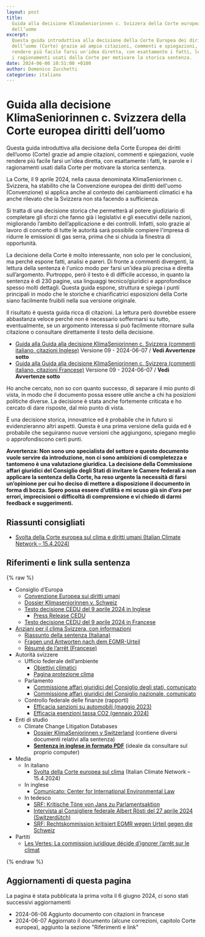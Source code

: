 ```yaml
---
layout: post
title:
  Guida alla decisione KlimaSeniorinnen c. Svizzera della Corte europea diritti
  dell’uomo
excerpt:
  Questa guida introduttiva alla decisione della Corte Europea dei diritti
  dell’uomo (Corte) grazie ad ampie citazioni, commenti e spiegazioni, vuole
  rendere più facile farsi un'idea diretta, con esattamente i fatti, le parole e
  i ragionamenti usati dalla Corte per motivare la storica sentenza.
date: 2024-06-06 10:51:00 +0100
author: Domenico Zucchetti
categories: italiano
---
```


# Guida alla decisione KlimaSeniorinnen c. Svizzera della Corte europea diritti dell’uomo

Questa guida introduttiva alla decisione della Corte Europea dei diritti
dell’uomo (Corte) grazie ad ampie citazioni, commenti e spiegazioni, vuole
rendere più facile farsi un'idea diretta, con esattamente i fatti, le parole e i
ragionamenti usati dalla Corte per motivare la storica sentenza.

La Corte, il 9 aprile 2024, nella causa denominata KlimaSeniorinnen c. Svizzera,
ha stabilito che la Convenzione europea dei diritti dell'uomo (Convenzione) si
applica anche al contesto dei cambiamenti climatici e ha anche rilevato che la
Svizzera non sta facendo a sufficienza.

Si tratta di una decisione storica che permetterà al potere giudiziario di
completare gli sforzi che fanno già i legislativi e gli esecutivi delle nazioni,
migliorando l’ambito dell’applicazione e dei controlli. Infatti, solo grazie al
lavoro di concerto di tutte le autorità sarà possibile compiere l'impresa di
ridurre le emissioni di gas serra, prima che si chiuda la finestra di
opportunità.

La decisione della Corte è molto interessante, non solo per le conclusioni, ma
perché espone fatti, analisi e pareri. Di fronte a commenti divergenti, la
lettura della sentenza è l'unico modo per farsi un'idea più precisa e diretta
sull’argomento. Purtroppo, però il testo è di difficile accesso, in quanto la
sentenza è di 230 pagine, usa linguaggi tecnico/giuridici e approfondisce spesso
molti dettagli. Questa guida espone, struttura e spiega i punti principali in
modo che le storiche e chiarificatrici esposizioni della Corte siano facilmente
fruibili nella sua versione originale.

Il risultato è questa guida ricca di citazioni. La lettura però dovrebbe essere
abbastanza veloce perché non è necessario soffermarsi su tutto, eventualmente,
se un argomento interessa si può facilmente ritornare sulla citazione o
consultare direttamente il testo della decisione.

- [Guida alla Guida alla decisione KlimaSeniorinnen c. Svizzera (commenti italiano, citazioni Inglese)](https://github.com/dzucchetti/zucchettich/raw/main/blog/guida-klimaseniorinnen-svizzera-12.pdf)
  Versione 09 - 2024-06-07 / **Vedi Avvertenze sotto**
- [Guida alla Guida alla decisione KlimaSeniorinnen c. Svizzera (commenti italiano, citazioni Francese)](https://github.com/dzucchetti/zucchettich/raw/main/blog/guida-klimaseniorinnen-svizzera-12-francais.pdf)
  Versione 09 - 2024-06-07 / **Vedi Avvertenze sotto**

Ho anche cercato, non so con quanto successo, di separare il mio punto di vista,
in modo che il documento possa essere utile anche a chi ha posizioni politiche
diverse. La decisione è stata anche fortemente criticata e ho cercato di dare
risposte, dal mio punto di vista.

È una decisione storica, innovatrice ed è probabile che in futuro si
evidenzieranno altri aspetti. Questa è una prima versione della guida ed è
probabile che seguiranno nuove versioni che aggiungono, spiegano meglio o
approfondiscono certi punti.

**Avvertenza: Non sono uno specialista del settore e questo documento vuole
servire da introduzione, non ci sono ambizioni di completezza e tantomeno è una
valutazione giuridica. La decisione della Commissione affari giuridici del
Consiglio degli Stati di invitare le Camere federali a non applicare la sentenza
della Corte, ha reso urgente la necessità di farsi un’opinione per cui ho deciso
di mettere a disposizione il documento in forma di bozza. Spero possa essere
d’utilità e mi scuso già sin d’ora per errori, imprecisioni o difficoltà di
comprensione e vi chiedo di darmi feedback e suggerimenti.**

## Riassunti consigliati

- [Svolta della Corte europea sul clima e diritti umani (Italian Climate Network – 15.4.2024)](https://www.italiaclima.org/anziane-per-il-clima/)

## Riferimenti e link sulla sentenza

{% raw %}

- Consiglio d’Europa
  - [Convenzione Europea sui diritti umani](https://www.coe.int/it/web/conventions/full-list?module=treaty-detail&treatynum=005)
  - [Dossier Klimaseniorinnen v. Schweiz](https://hudoc.echr.coe.int/eng#{%22appno%22:[%2253600/20%22]})
  - [Testo decisione CEDU del 9 aprile 2024 in Inglese](https://hudoc.echr.coe.int/eng#{%22itemid%22:[%22001-233206%22]})
    - [Press Release CEDU](https://hudoc.echr.coe.int/app/conversion/pdf/?library=ECHR&id=003-7919428-11026177&filename=Judgment%20Verein%20KlimaSeniorinnen%20Schweiz%20and%20Others%20v.%20Switzerland%20-%20Violations%20of%20the%20Convention%20for%20failing%20to%20implement%20sufficient%20measures%20to%20combat%20climate%20change.pdf)
  - [Testo decisione CEDU del 9 aprile 2024 in Francese](https://hudoc.echr.coe.int/fre/#{%22itemid%22:[%22001-233258%22]})
- [Anziani per il clima Svizzera, con informazioni](https://www.klimaseniorinnen.ch/)
  - [Riassunto della sentenza (Italiana)](https://www.klimaseniorinnen.ch/wp-content/uploads/2024/05/240426_Zusammenfassung_Entscheid_KlimaSeniorinnen_Baehr_italienisch.pdf)
  - [Fragen und Antworten nach dem EGMR-Urteil](https://ainees-climat.ch/wp-content/uploads/2024/05/2024-DE-FAQ-KS@ECHR-after-judgment.pdf)
  - [Résumé de l’arrêt (Francese)](https://www.klimaseniorinnen.ch/wp-content/uploads/2024/05/240426_Zusammenfassung_Entscheid_KlimaSeniorinnen_Baehr_franzoesisch.pdf)
- Autorità svizzere
  - Ufficio federale dell’ambiente
    - [Obiettivi climatici](https://www.bafu.admin.ch/bafu/it/home/temi/clima/info-specialisti/riduzione-emissioni/raggiungimento-obiettivi/obiettivo-2020.html)
    - [Pagina protezione clima](https://www.uvek.admin.ch/uvek/it/home/ambiente/protezione-del-clima.html)
  - Parlamento
    - [Commissione affari giuridici del Consiglio degli stati, comunicato](https://www.parlament.ch/it/ratsbetrieb/suche-curia-vista/geschaeft?AffairId=20240053)
    - [Commissione affari giuridici del Consiglio nazionale, comunicato](https://www.parlament.ch/press-releases/Pages/mm-rk-n-2024-05-29.aspx)
  - Controllo federale delle finanze (rapporti)
    - [Efficacia sanzioni su automobili (maggio 2023)](https://www.efk.admin.ch/it/verifica/efficacia-delle-sanzioni-concernenti-le-emissioni-di-co2-applicate-alle-automobili-e-agli-autofurgoni-di-nuova-immatricolazione/)
    - [Efficacia esenzioni tassa CO2 (gennaio 2024)](https://www.efk.admin.ch/it/pubblicazioni/sicurezza-e-ambiente/trasporti-e-ambiente/esenzione-dalla-tassa-sul-co2-per-le-imprese-che-si-impegnano-a-ridurre-le-loro-emissioni-ufficio-federale-dellambiente-e-ufficio-federale-dellenergia.html)
- Enti di studio
  - Climate Change Litigation Databases
    - [Dossier KlimaSeniorinnen v Switzerland](https://climatecasechart.com/non-us-case/union-of-swiss-senior-women-for-climate-protection-v-swiss-federal-council-and-others/)
      (contiene diversi documenti relativi alla sentenza)
    - **[Sentenza in inglese in formato PDF](https://climatecasechart.com/wp-content/uploads/non-us-case-documents/2024/20240409_Application-no.-5360020_judgment.pdf)**
      (ideale da consultare sul proprio computer)
- Media
  - In italiano
    - [Svolta della Corte europea sul clima](https://www.italiaclima.org/anziane-per-il-clima/)
      (Italian Climate Network – 15.4.2024)
  - In inglese
    - [Comunicato: Center for International Environmental Law](https://www.ciel.org/news/historic-climate-ruling-on-climate-justice/)
  - In tedesco
    - [SRF: Kritische Töne von Jans zu Parlamentsaktion](https://www.srf.ch/news/schweiz/umstrittenes-klima-urteil-kritische-toene-von-jans-zu-parlamentsaktion-jositsch-kontert)
    - [Intervista al Consigliere federale Albert Rösti del 27 aprile 2024 (Switzerdütch)](https://www.srf.ch/news/schweiz/klage-von-klimaseniorinnen-so-kontert-bundesrat-roesti-das-klimaurteil-aus-strassburg)
    - [SRF: Rechtskommission kritisiert EGMR wegen Urteil gegen die Schweiz](https://www.srf.ch/news/schweiz/klimaseniorinnen-rechtskommission-kritisiert-egmr-wegen-urteil-gegen-die-schweiz)
- Partiti
  - [Les Vertes: La commission juridique décide d’ignorer l’arrêt sur le climat](https://verts.ch/communiques/la-commission-juridique-decide-dignorer-larret-sur-le-climat)

{% endraw %}

## Aggiornamenti di questa pagina

La pagina è stata pubblicata la prima volta il 6 giugno 2024, ci sono stati
successivi aggiornamenti

- 2024-06-06 Aggiunto documento con citazioni in francese
- 2024-06-07 Aggiornato il documento (alcune correzioni, capitolo Corte
  europea), aggiunto la sezione "Riferimenti e link"
